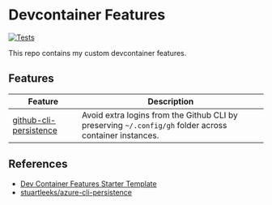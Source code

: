 # Devcontainer Features

[![Tests](https://github.com/joshuanianji/devcontainer-features/actions/workflows/test.yaml/badge.svg)](https://github.com/joshuanianji/devcontainer-features/actions/workflows/test.yaml)

This repo contains my custom devcontainer features.

## Features

| Feature | Description |
| - | - |
| [github-cli-persistence](https://github.com/joshuanianji/devcontainer-features/tree/main/src/github-cli-persistence) | Avoid extra logins from the Github CLI by preserving `~/.config/gh` folder across container instances. |

## References

- [Dev Container Features Starter Template](https://github.com/devcontainers/feature-starter)
- [stuartleeks/azure-cli-persistence](https://github.com/stuartleeks/dev-container-features/tree/main/src/azure-cli-persistence)
